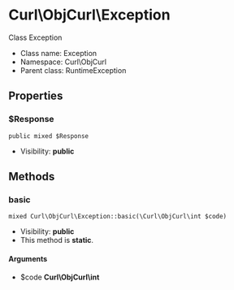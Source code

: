 Curl\ObjCurl\Exception
===============

Class Exception




* Class name: Exception
* Namespace: Curl\ObjCurl
* Parent class: RuntimeException





Properties
----------


### $Response

    public mixed $Response





* Visibility: **public**


Methods
-------


### basic

    mixed Curl\ObjCurl\Exception::basic(\Curl\ObjCurl\int $code)





* Visibility: **public**
* This method is **static**.


#### Arguments
* $code **Curl\ObjCurl\int**


